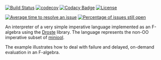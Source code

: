 [![Build Status](https://travis-ci.org/LoyolaChicagoCode/simpleimperative-algebraic-scala.svg?branch=master)](https://travis-ci.org/LoyolaChicagoCode/simpleimperative-algebraic-scala)
[![codecov](https://codecov.io/gh/LoyolaChicagoCode/simpleimperative-algebraic-scala/branch/master/graph/badge.svg)](https://codecov.io/gh/LoyolaChicagoCode/simpleimperative-algebraic-scala)
[![Codacy Badge](https://api.codacy.com/project/badge/Grade/292cf4a1fda648c48e1045d527cf6ccc)](https://www.codacy.com/app/laufer/simpleimperative-algebraic-scala?utm_source=github.com&amp;utm_medium=referral&amp;utm_content=LoyolaChicagoCode/simpleimperative-algebraic-scala&amp;utm_campaign=Badge_Grade)
[![License](http://img.shields.io/:license-mit-blue.svg)](http://doge.mit-license.org)

[![Average time to resolve an issue](http://isitmaintained.com/badge/resolution/LoyolaChicagoCode/simpleimperative-algebraic-scala.svg)](http://isitmaintained.com/project/LoyolaChicagoCode/simpleimperative-algebraic-scala "Average time to resolve an issue")
[![Percentage of issues still open](http://isitmaintained.com/badge/open/LoyolaChicagoCode/simpleimperative-algebraic-scala.svg)](http://isitmaintained.com/project/LoyolaChicagoCode/simpleimperative-algebraic-scala "Percentage of issues still open")

An interpreter of a very simple imperative language implemented as an
F-algebra using
the [Droste](https://github.com/higherkindness/droste) library. The language
represents the non-OO imperative subset of
[miniool](https://github.com/LoyolaChicagoCode/miniool-scala).

The example illustrates how to deal with failure and delayed,
on-demand evaluation in an F-algebra.
